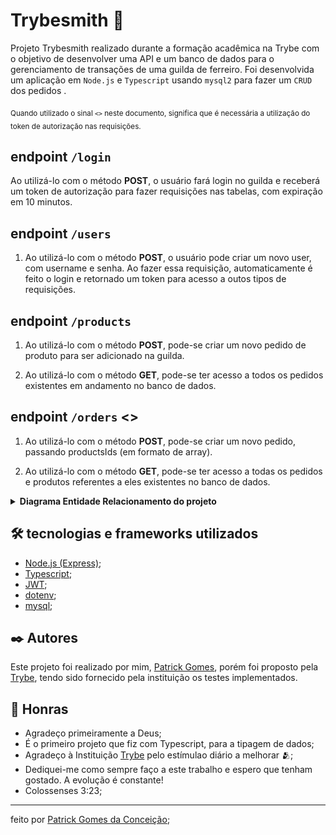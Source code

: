 # Trybesmith  🚀
Projeto Trybesmith realizado durante a formação acadêmica na Trybe com o objetivo de desenvolver uma API e um banco de dados para o gerenciamento de transações de uma guilda de ferreiro.
Foi desenvolvida um aplicação em `Node.js` e `Typescript` usando `mysql2` para fazer um `CRUD` dos pedidos .

<sub>Quando utilizado o sinal `<>` neste documento, significa que é necessária a utilização do token de autorização nas requisições.</sub>

## endpoint `/login`
Ao utilizá-lo com o método <strong>POST</strong>, o usuário fará login no guilda e receberá um token de autorização para fazer requisições nas tabelas, com expiração em 10 minutos.

## endpoint `/users`
1. Ao utilizá-lo com o método <strong>POST</strong>, o usuário pode criar um novo user, com username e senha. Ao fazer essa requisição, automaticamente é feito o login e retornado um token para acesso a outos tipos de requisições.

## endpoint `/products`
1.  Ao utilizá-lo com o método <strong>POST</strong>, pode-se criar um novo pedido de produto para ser adicionado na guilda.

2. Ao utilizá-lo com o método <strong>GET</strong>, pode-se ter acesso a todos os pedidos existentes em andamento no banco de dados.

## endpoint `/orders` <>
1. Ao utilizá-lo com o método <strong>POST</strong>, pode-se criar um novo pedido, passando productsIds (em formato de array).

2. Ao utilizá-lo com o método <strong>GET</strong>, pode-se ter acesso a todas os pedidos e produtos referentes a eles existentes no banco de dados.

<details>
  <summary><strong>Diagrama Entidade Relacionamento do projeto</strong></summary><br />

  <img src="images/diagram-der.png" height="200px" />

</details>

## 🛠️ tecnologias e frameworks utilizados
* [Node.js (Express)](http://expressjs.com/);
* [Typescript](https://www.typescriptlang.org/pt/docs/);
* [JWT](https://jwt.io/introduction/);
* [dotenv](https://www.dotenv.org/docs);
* [mysql](https://dev.mysql.com/doc/);

## ✒️ Autores
Este projeto foi realizado por mim, [Patrick Gomes](https://www.linkedin.com/in/patrickgomesc/), porém foi proposto pela [Trybe](https://www.betrybe.com/), tendo sido fornecido pela instituição os testes implementados.

## 🎁 Honras

* Agradeço primeiramente a Deus;
* É o primeiro projeto que fiz com Typescript, para a tipagem de dados;
* Agradeço à Instituição [Trybe](https://www.betrybe.com/) pelo estímulao diário a melhorar 🫂;
* Dediquei-me como sempre faço a este trabalho e espero que tenham gostado. A evolução é constante!
* Colossenses 3:23;

---
feito por [Patrick Gomes da Conceição](https://github.com/Patrickfromjesus);
